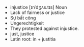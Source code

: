 - injustice	[ɪnˈdʒʌs.tɪs]	Noun
- Lack of fairness or justice
- Sự bất công
- Ungerechtigkeit
- They protested against injustice.
- just, justice
- Latin root: in + justitia